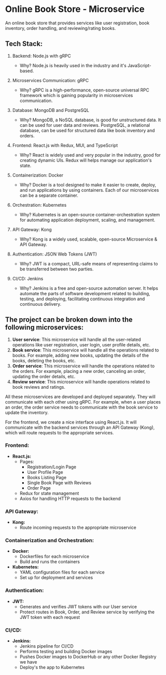 # Online Book Store - Microservice

An online book store that provides services like user registration, book inventory, order handling, and reviewing/rating books.

## Tech Stack:

1. Backend: Node.js with gRPC
    - Why? Node.js is heavily used in the industry and it's JavaScript-based.
      
2. Microservices Communication: gRPC
    - Why? gRPC is a high-performance, open-source universal RPC framework which is gaining popularity in microservices communication.

3. Database: MongoDB and PostgreSQL
    - Why? MongoDB, a NoSQL database, is good for unstructured data. It can be used for user data and reviews. PostgreSQL, a relational database, can be used for structured data like book inventory and orders.

4. Frontend: React.js with Redux, MUI, and TypeScript
    - Why? React is widely used and very popular in the industry, good for creating dynamic UIs. Redux will helps manage our application's state.

5. Containerization: Docker
    - Why? Docker is a tool designed to make it easier to create, deploy, and run applications by using containers. Each of our microservices can be a separate container.

6. Orchestration: Kubernetes
    - Why? Kubernetes is an open-source container-orchestration system for automating application deployment, scaling, and management.

7. API Gateway: Kong
    - Why? Kong is a widely used, scalable, open-source Microservice & API Gateway.

8. Authentication: JSON Web Tokens (JWT)
    - Why? JWT is a compact, URL-safe means of representing claims to be transferred between two parties.

9. CI/CD: Jenkins
    - Why? Jenkins is a free and open-source automation server. It helps automate the parts of software development related to building, testing, and deploying, facilitating continuous integration and continuous delivery.

## The project can be broken down into the following microservices:

1. **User service**: This microservice will handle all the user-related operations like user registration, user login, user profile details, etc.
2. **Book service**: This microservice will handle all the operations related to books. For example, adding new books, updating the details of the books, deleting the books, etc.
3. **Order service**: This microservice will handle the operations related to the orders. For example, placing a new order, canceling an order, updating the order details, etc.
4. **Review service**: This microservice will handle operations related to book reviews and ratings.

All these microservices are developed and deployed separately. They will communicate with each other using gRPC. For example, when a user places an order, the order service needs to communicate with the book service to update the inventory.

For the frontend, we create a nice interface using React.js. It will communicate with the backend services through an API Gateway (Kong), which will route requests to the appropriate services.

### **Frontend:**

- **React.js:**
    - Pages:
        - Registration/Login Page
        - User Profile Page
        - Books Listing Page
        - Single Book Page with Reviews
        - Order Page
    - Redux for state management
    - Axios for handling HTTP requests to the backend

### **API Gateway:**

- **Kong:**
    - Route incoming requests to the appropriate microservice

### **Containerization and Orchestration:**

- **Docker:**
    - Dockerfiles for each microservice
    - Build and runs the containers
- **Kubernetes:**
    - YAML configuration files for each service
    - Set up for deployment and services

### **Authentication:**

- **JWT:**
    - Generates and verifies JWT tokens with our User service
    - Protect routes in Book, Order, and Review service by verifying the JWT token with each request

### **CI/CD:**

- **Jenkins:**
    - Jenkins pipeline for CI/CD
    - Performs testing and building Docker images
    - Pushes Docker images to DockerHub or any other Docker Registry we have
    - Deploy's the app to Kubernetes
